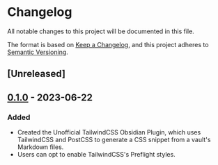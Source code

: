 # Changelog

All notable changes to this project will be documented in this file.

The format is based on [Keep a Changelog](https://keepachangelog.com/en/1.0.0/),
and this project adheres to [Semantic Versioning](https://semver.org/spec/v2.0.0.html).

## [Unreleased]

## [0.1.0] - 2023-06-22

### Added

- Created the Unofficial TailwindCSS Obsidian Plugin, which uses TailwindCSS and PostCSS
  to generate a CSS snippet from a vault's Markdown files.
- Users can opt to enable TailwindCSS's Preflight styles.

[0.1.0]: https://github.com/nicholas-wilcox/unofficial-tailwindcss-obsidian-plugin/tag/0.1.0
